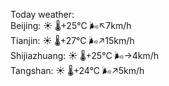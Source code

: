Today weather:  
Beijing: ☀️   🌡️+25°C 🌬️↖7km/h  
Tianjin: ☀️   🌡️+27°C 🌬️↗15km/h  
Shijiazhuang: ☀️   🌡️+25°C 🌬️→4km/h  
Tangshan: ☀️   🌡️+24°C 🌬️↗5km/h  
